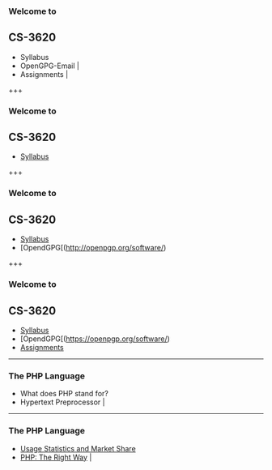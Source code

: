 ### Welcome to
## CS-3620

- Syllabus
- OpenGPG-Email |
- Assignments   |

+++

### Welcome to
## CS-3620

- [Syllabus](https://weber.instructure.com/courses/439313/assignments/syllabus)

+++

### Welcome to
## CS-3620

- [Syllabus](https://weber.instructure.com/courses/439313/assignments/syllabus)
- [OpendGPG[(http://openpgp.org/software/)


+++

### Welcome to
## CS-3620

- [Syllabus](https://weber.instructure.com/courses/439313/assignments/syllabus)
- [OpendGPG[(https://openpgp.org/software/)
- [Assignments](https://repl.it)

---

### The PHP Language

- What does PHP stand for?
- Hypertext Preprocessor |

---

### The PHP Language

- [Usage Statistics and Market Share](https://w3techs.com/technologies/overview/programming_language/all)
- [PHP: The Right Way](http://www.phptherightway.com) |
